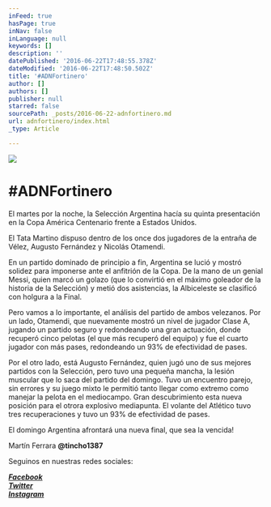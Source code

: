 ```yaml
---
inFeed: true
hasPage: true
inNav: false
inLanguage: null
keywords: []
description: ''
datePublished: '2016-06-22T17:48:55.378Z'
dateModified: '2016-06-22T17:48:50.502Z'
title: '#ADNFortinero'
author: []
authors: []
publisher: null
starred: false
sourcePath: _posts/2016-06-22-adnfortinero.md
url: adnfortinero/index.html
_type: Article

---
```

![](https://the-grid-user-content.s3-us-west-2.amazonaws.com/dfbe83fa-bf5d-4ac2-b9b7-4e5373f2aae6.jpg)

# \#ADNFortinero

El martes por la noche, la Selección Argentina hacía su quinta presentación en la Copa América Centenario frente a Estados Unidos. 

El Tata Martino dispuso dentro de los once dos jugadores de la entraña de Vélez, Augusto Fernández y Nicolás Otamendi.

En un partido dominado de principio a fin, Argentina se lució y mostró solidez para imponerse ante el anfitrión de la Copa. De la mano de un genial Messi, quien marcó un golazo (que lo convirtió en el máximo goleador de la historia de la Selección) y metió dos asistencias, la Albiceleste se clasificó con holgura a la Final.

Pero vamos a lo importante, el análisis del partido de ambos velezanos. Por un lado, Otamendi, que nuevamente mostró un nivel de jugador Clase A, jugando un partido seguro y redondeando una gran actuación, donde recuperó cinco pelotas (el que más recuperó del equipo) y fue el cuarto jugador con más pases, redondeando un 93% de efectividad de pases.

Por el otro lado, está Augusto Fernández, quien jugó uno de sus mejores partidos con la Selección, pero tuvo una pequeña mancha, la lesión muscular que lo saca del partido del domingo. Tuvo un encuentro parejo, sin errores y su juego mixto le permitió tanto llegar como extremo como manejar la pelota en el mediocampo. Gran descubrimiento esta nueva posición para el otrora explosivo mediapunta. El volante del Atlético tuvo tres recuperaciones y tuvo un 93% de efectividad de pases.

El domingo Argentina afrontará una nueva final, que sea la vencida!

Martín Ferrara **@tincho1387**

Seguinos en nuestras redes sociales:

_**[Facebook][0]**_  
_**[Twitter][1]**_  
_**[Instagram][2]**_

[0]: https://www.facebook.com/pasionfortineraoficial/
[1]: https://twitter.com/PasionFortinera
[2]: https://www.instagram.com/pasionfortinera/